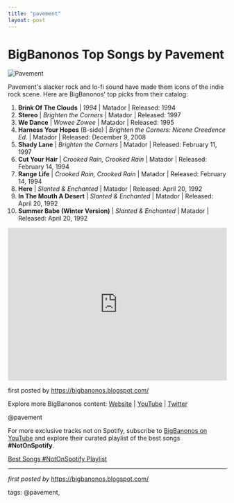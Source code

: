 ```yaml
---
title: "pavement"
layout: post
---
```

<h1>BigBanonos Top Songs by Pavement</h1>
<img alt="Pavement" src="https://substrateradio.com/wp-content/uploads/2023/11/pavement-gary.jpg__800x500_q85_crop_subject_location-735364_subsampling-2_upscale-770x481.jpg" /> <p>Pavement's slacker rock and lo-fi sound have made them icons of the indie rock scene. Here are BigBanonos' top picks from their catalog:</p> <ol> <li><strong>Brink Of The Clouds</strong> | <em>1994</em> | Matador | Released: 1994</li> <li><strong>Stereo</strong> | <em>Brighten the Corners</em> | Matador | Released: 1997</li> <li><strong>We Dance</strong> | <em>Wowee Zowee</em> | Matador | Released: 1995</li> <li><strong>Harness Your Hopes</strong> (B-side) | <em>Brighten the Corners: Nicene Creedence Ed.</em> | Matador | Released: December 9, 2008</li> <li><strong>Shady Lane</strong> | <em>Brighten the Corners</em> | Matador | Released: February 11, 1997</li> <li><strong>Cut Your Hair</strong> | <em>Crooked Rain, Crooked Rain</em> | Matador | Released: February 14, 1994</li> <li><strong>Range Life</strong> | <em>Crooked Rain, Crooked Rain</em> | Matador | Released: February 14, 1994</li> <li><strong>Here</strong> | <em>Slanted & Enchanted</em> | Matador | Released: April 20, 1992</li> <li><strong>In The Mouth A Desert</strong> | <em>Slanted & Enchanted</em> | Matador | Released: April 20, 1992</li> <li><strong>Summer Babe (Winter Version)</strong> | <em>Slanted & Enchanted</em> | Matador | Released: April 20, 1992</li>
</ol> <div> <iframe allow="autoplay; clipboard-write; encrypted-media; fullscreen; picture-in-picture" frameborder="0" height="352" loading="lazy" src="https://open.spotify.com/embed/playlist/3jnozHI976lVT4AZYpNZ0G?utm_source=generator" width="100%"></iframe>
</div> <p>first posted by <a href="https://bigbanonos.blogspot.com/">https://bigbanonos.blogspot.com/</a></p> <div> <p>Explore more BigBanonos content: <a href="https://bigbanonos.blogspot.com/">Website</a> | <a href="https://www.youtube.com/@BigBanonos">YouTube</a> | <a href="https://x.com/bigbanonos">Twitter</a></p>
</div> <!--Tags-->
<p>@pavement</p>


<!--Subscribe and Playlist Links-->
<div>
    <p>For more exclusive tracks not on Spotify, subscribe to <a href="https://www.youtube.com/@BigBanonos" target="_blank">BigBanonos on YouTube</a> and explore their curated playlist of the best songs <strong>#NotOnSpotify</strong>.</p>
    <p><a href="https://www.youtube.com/playlist?list=PLtuNtuTatqI0kFahUCbtbfenC_ET5O_tr" target="_blank">Best Songs #NotOnSpotify Playlist<br /></a></p></div>

<hr />

<p><em>first posted by</em> <a href="https://bigbanonos.blogspot.com/" rel="noopener" target="_new">https://bigbanonos.blogspot.com/</a></p>

<p>tags: @pavement,</p>
